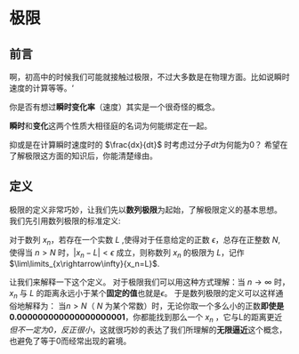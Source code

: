 # 极限

## 前言

啊，初高中的时候我们可能就接触过极限，不过大多数是在物理方面。比如说瞬时速度的计算等等。‘

你是否有想过**瞬时变化率**（速度）其实是一个很奇怪的概念。

**瞬时**和**变化**这两个性质大相径庭的名词为何能绑定在一起。

抑或是在计算瞬时速度时的 $\frac{dx}{dt}$ 时考虑过分子$dt$为何能为0？
希望在了解极限这方面的知识后，你能清楚缘由。

## 定义
极限的定义非常巧妙，让我们先以**数列极限**为起始，了解极限定义的基本思想。
我们先引用数列极限的标准定义:

对于数列 ${x_n}$，若存在一个实数 $L$ ,使得对于任意给定的正数 $\epsilon$，总存在正整数 $N$, 使得当 $n>N$ 时，$|x_n-L|<\epsilon$ 成立，则称数列 ${x_n}$ 的极限为 $L$，记作 $\lim\limits_{x\rightarrow\infty}{x_n=L}$.

让我们来解释一下这个定义。
对于极限我们可以用这种方式理解：当 $n\rightarrow\infty$ 时，$x_n$ 与 $L$ 的距离永远小于某个**固定的值**也就是$\epsilon$。
于是数列极限的定义可以这样通俗地解释为：
当$n>N$（ $N$ 为某个常数）时，无论你取一个多么小的正数**即使是0.000000000000000000001**，你都能找到那么一个 $x_n$ ，它与L的距离更近*但不一定为0，反正很小*，这就很巧妙的表达了我们所理解的**无限逼近**这个概念，也避免了等于0而经常出现的窘境。





